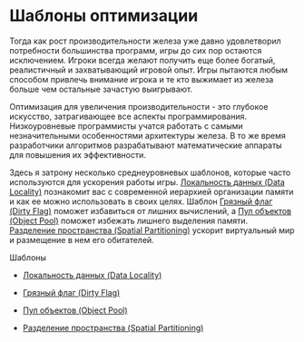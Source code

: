 # Шаблоны оптимизации

Тогда как рост производительности железа уже давно удовлетворил потребности большинства программ, игры до сих пор остаются исключением. Игроки всегда желают получить еще более богатый, реалистичный и захватывающий игровой опыт. Игры пытаются любым способом привлечь внимание игрока и те кто выжимает из железа больше чем остальные зачастую выигрывают.

Оптимизация для увеличения производительности - это глубокое искусство, затрагивающее все аспекты программирования. Низкоуровневые программисты учатся работать с самыми незначительными особенностями архитектуры железа. В то же время разработчики алгоритмов разрабатывают математические аппараты для повышения их эффективности.

Здесь я затрону несколько среднеуровневых шаблонов, которые часто используются для ускорения работы игры. [Локальность данных (Data Locality)](shabloni-optimizatsii/lokalnost-dannih-data-locality.md) познакомит вас с современной иерархией организации памяти и как ее можно использовать в своих целях. Шаблон [Грязный флаг (Dirty Flag)](shabloni-optimizatsii/gryaznii-flag-dirty-flag.md) поможет избавиться от лишних вычислений, а [Пул объектов (Object Pool)](shabloni-optimizatsii/pul-obektov-object-pool.md) поможет избежать лишнего выделения памяти. [Разделение пространства (Spatial Partitioning)](shabloni-optimizatsii/prostranstvennoe-razbienie.md) ускорит виртуальный мир и размещение в нем его обитателей.

Шаблоны

- [Локальность данных (Data Locality)](shabloni-optimizatsii/lokalnost-dannih-data-locality.md)

- [Грязный флаг (Dirty Flag)](shabloni-optimizatsii/gryaznii-flag-dirty-flag.md)

- [Пул объектов (Object Pool)](shabloni-optimizatsii/pul-obektov-object-pool.md)

- [Разделение пространства (Spatial Partitioning)](shabloni-optimizatsii/prostranstvennoe-razbienie.md)